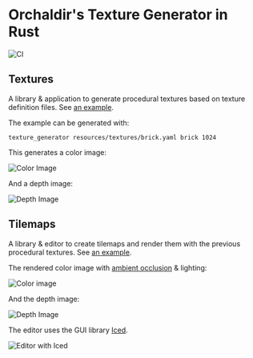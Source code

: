 # Orchaldir's Texture Generator in Rust

![CI](https://github.com/Orchaldir/texture_generator/workflows/CI/badge.svg)

## Textures

A library & application to generate procedural textures based on texture definition files.
See [an example](resources/textures/brick.yaml).

The example can be generated with:

```terminal
texture_generator resources/textures/brick.yaml brick 1024
```

This generates a color image:

![Color Image](../assets/v0.2/brick_wall-color.png)

And a depth image:

![Depth Image](../assets/v0.2/brick_wall-depth.png)

## Tilemaps

A library & editor to create tilemaps and render them with the previous procedural textures.
See [an example](resources/tilemaps/example.otm).

The rendered color image with [ambient occlusion](https://en.wikipedia.org/wiki/Ambient_occlusion) & lighting:

![Color image](../assets/v0.4/color.png)

And the depth image:

![Depth Image](../assets/v0.4/depth.png)

The editor uses the GUI library [Iced](https://github.com/hecrj/iced).

![Editor with Iced](../assets/v0.5/editor.png)
